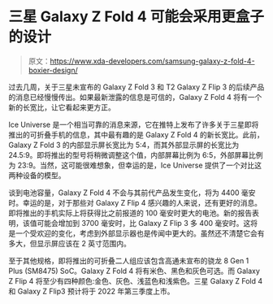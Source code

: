 # 三星 Galaxy Z Fold 4 可能会采用更盒子的设计

> 原文：<https://www.xda-developers.com/samsung-galaxy-z-fold-4-boxier-design/>

过去几周，关于三星未宣布的 Galaxy Z Fold 3 和 T2 Galaxy Z Flip 3 的后续产品的消息已经慢慢传出。如果最新泄露的信息是可信的，Galaxy Z Fold 4 将有一个新的长宽比，让它看起来更方正。

Ice Universe 是一个相当可靠的消息来源，它在推特上发布了许多关于三星即将推出的可折叠手机的信息，其中最有趣的是 Galaxy Z Fold 4 的新长宽比。此前，Galaxy Z Fold 3 的内部显示屏长宽比为 5:4，而其外部显示屏的长宽比为 24.5:9。即将推出的型号将稍微调整这个值，内部屏幕比例为 6:5，外部屏幕比例为 23:9。当然，这可能很难想象，但幸运的是，Ice Universe 提供了一个对比这两种设备的模型。

谈到电池容量，Galaxy Z Fold 4 不会与其前代产品发生变化，将为 4400 毫安时。幸运的是，对于那些对 Galaxy Z Flip 4 感兴趣的人来说，还有更好的消息。即将推出的手机实际上将获得比之前报道的 100 毫安时更大的电池。新的报告表明，该值可能会增加到 3700 毫安时，比 Galaxy Z Flip 3 多 400 毫安时。这将是一个受欢迎的变化，考虑到外部显示器也是传闻中更大的。虽然还不清楚它会有多大，但显示屏应该在 2 英寸范围内。

至于其他规格，即将推出的可折叠二人组应该包含高通未宣布的骁龙 8 Gen 1 Plus (SM8475) SoC。Galaxy Z Fold 4 将有米色、黑色和灰色可选。而 Galaxy Z Flip 4 将至少有四种颜色:金色、灰色、浅蓝色和浅紫色。三星 Galaxy Z Fold 4 和 Galaxy Z Flip3 预计将于 2022 年第三季度上市。